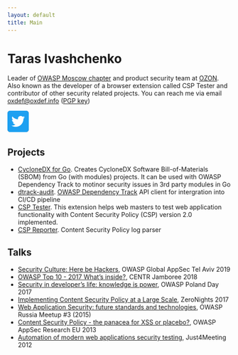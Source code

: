 ```yaml
---
layout: default
title: Main
---
```


# Taras Ivashchenko

Leader of [OWASP Moscow chapter](https://www.owasp.org/index.php/Moscow) 
and product security team at [OZON](https://www.ozon.ru). 
Also known as the developer of a browser extension called CSP Tester 
and contributor of other security related projects. You can reach me 
via email [oxdef@oxdef.info](mailto:oxdef@oxdef.info) ([PGP key](/assets/publickey.txt))

[![Twitter logo](/assets/images/twitter48.png)](https://twitter.com/oxdef)

## Projects

* [CycloneDX for Go](https://github.com/ozonru/cyclonedx-go). Creates CycloneDX Software Bill-of-Materials (SBOM) from Go (with modules) projects. It can be used with OWASP Dependency Track to motinor security issues in 3rd party modules in Go
* [dtrack-audit](https://github.com/ozonru/dtrack-audit). [OWASP Dependency Track](https://dependencytrack.org/) API client for intergration into CI/CD pipeline
* [CSP Tester](https://oxdef.info/csp-tester). This extension helps web masters to test web application functionality with Content Security Policy (CSP) version 2.0 implemented.
* [CSP Reporter](https://oxdef.info/csp-reporter). Content Security Policy log parser

## Talks

* [Security Culture: Here be Hackers](https://speakerdeck.com/oxdef/security-culture-here-be-hackers), OWASP Global AppSec Tel Aviv 2019
* [OWASP Top 10 - 2017 What’s inside?](https://speakerdeck.com/oxdef/owasp-top-10-2017-whats-inside), CENTR Jamboree 2018
* [Security in developer’s life: knowledge is power](https://speakerdeck.com/oxdef/security-in-developers-life-knowledge-is-power), OWASP Poland Day 2017
* [Implementing Content Security Policy at a Large Scale](https://speakerdeck.com/oxdef/implementing-content-security-policy-at-a-large-scale), ZeroNights 2017
* [Web Application Security: future standards and technologies](https://speakerdeck.com/oxdef/web-application-security-future-standards-and-technologies), OWASP Russia Meetup #3 (2015)
* [Content Security Policy - the panacea for XSS or placebo?](https://speakerdeck.com/oxdef/content-security-policy-the-panacea-for-xss-or-placebo), OWASP AppSec Research EU 2013
* [Automation of modern web applications security testing](https://speakerdeck.com/oxdef/automation-of-modern-web-applications-security-testing), Just4Meeting 2012
